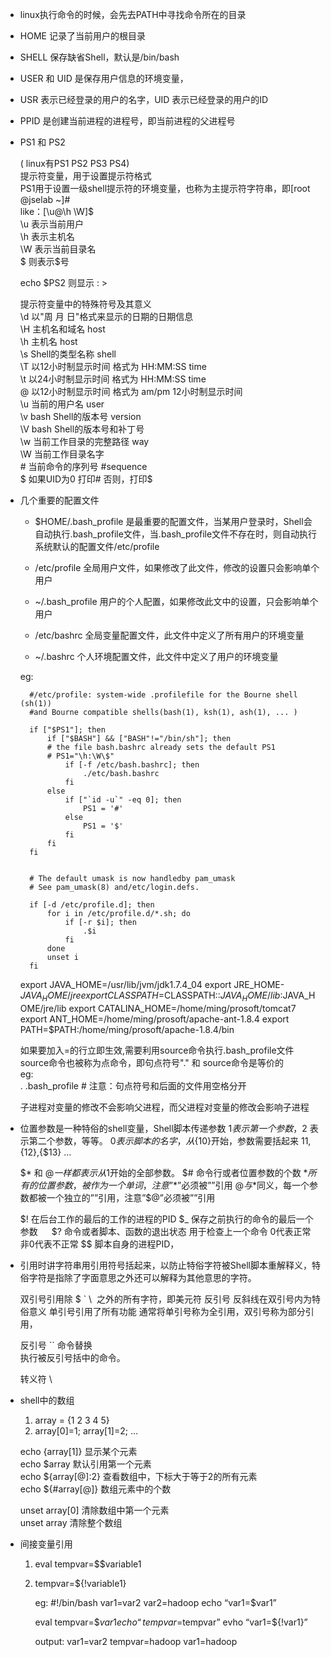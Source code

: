 

+ linux执行命令的时候，会先去PATH中寻找命令所在的目录

+ HOME 记录了当前用户的根目录

+ SHELL 保存缺省Shell，默认是/bin/bash

+ USER 和 UID 是保存用户信息的环境变量，

+ USR 表示已经登录的用户的名字，UID 表示已经登录的用户的ID

+ PPID 是创建当前进程的进程号，即当前进程的父进程号

+ PS1 和 PS2

	( linux有PS1 PS2 PS3 PS4)  
	提示符变量，用于设置提示符格式  
	PS1用于设置一级shell提示符的环境变量，也称为主提示符字符串，即[root @jselab ~]#  
	like：[\u@\h \W]\$  
	\u 表示当前用户  
	\h 表示主机名  
	\W 表示当前目录名  
	\$ 则表示$号   

	echo $PS2 则显示 : >  

	提示符变量中的特殊符号及其意义  
	\d 以"周 月 日"格式来显示的日期的日期信息  
	\H 主机名和域名  host  
	\h 主机名 		 host  
	\s Shell的类型名称 shell  
	\T 以12小时制显示时间 格式为 HH:MM:SS time  
	\t 以24小时制显示时间 格式为 HH:MM:SS time  
	\@ 以12小时制显示时间 格式为 am/pm 12小时制显示时间  
	\u 当前的用户名		user  
	\v bash Shell的版本号 version  
	\V bash Shell的版本号和补丁号   
	\w 当前工作目录的完整路径 way  
	\W 当前工作目录名字  
	\# 当前命令的序列号 #sequence  
	\$ 如果UID为0 打印# 否则，打印$  

+ 几个重要的配置文件 

	- $HOME/.bash_profile 是最重要的配置文件，当某用户登录时，Shell会自动执行.bash_profile文件，当.bash_profile文件不存在时，则自动执行系统默认的配置文件/etc/profile

	- /etc/profile 全局用户文件，如果修改了此文件，修改的设置只会影响单个用户
	- ~/.bash_profile 用户的个人配置，如果修改此文中的设置，只会影响单个用户 
	- /etc/bashrc 全局变量配置文件，此文件中定义了所有用户的环境变量
	- ~/.bashrc 个人环境配置文件，此文件中定义了用户的环境变量

	eg:

		#/etc/profile: system-wide .profilefile for the Bourne shell (sh(1))
		#and Bourne compatible shells(bash(1), ksh(1), ash(1), ... )

		if ["$PS1"]; then
			if ["$BASH"] && ["BASH"!="/bin/sh"]; then
			# the file bash.bashrc already sets the default PS1 
			# PS1="\h:\W\$"
				if [-f /etc/bash.bashrc]; then
					./etc/bash.bashrc
				fi 
			else
				if ["`id -u`" -eq 0]; then
					PS1 = '#'
				else
					PS1 = '$'
				fi
			fi
		fi


		# The default umask is now handledby pam_umask
		# See pam_umask(8) and/etc/login.defs.

		if [-d /etc/profile.d]; then
			for i in /etc/profile.d/*.sh; do
				if [-r $i]; then
					.$i 
				fi
			done
			unset i
		fi

	export JAVA_HOME=/usr/lib/jvm/jdk1.7.4_04
	export JRE_HOME-${JAVA_HOME}/jre
	export CLASSPATH=$CLASSPATH::$JAVA_HOME/lib:$JAVA_HOME/jre/lib
	export CATALINA_HOME=/home/ming/prosoft/tomcat7
	export ANT_HOME=/home/ming/prosoft/apache-ant-1.8.4 
	export PATH=$PATH:/home/ming/prosoft/apache-1.8.4/bin

	如果要加入=的行立即生效,需要利用source命令执行.bash_profile文件   
	source命令也被称为点命令，即句点符号"." 和 source命令是等价的   
	eg:  
	. .bash_profile # 注意：句点符号和后面的文件用空格分开  

	子进程对变量的修改不会影响父进程，而父进程对变量的修改会影响子进程  

+ 位置参数是一种特俗的shell变量，Shell脚本传递参数
	$1 表示第一个参数，$2 表示第二个参数，等等。
	$0 表示脚本的名字，从${10}开始，参数需要括起来 ${11},${12},{$13} …

	$* 和 $@一样都表示从$1开始的全部参数。
	$# 命令行或者位置参数的个数 
	$* 所有的位置参数，被作为一个单词，注意”$*”必须被””引用
	$@ 与$*同义，每一个参数都被一个独立的””引用，注意”$@”必须被””引用

	$! 在后台工作的最后的工作的进程的PID
	$_ 保存之前执行的命令的最后一个参数 　 
	$? 命令或者脚本、函数的退出状态 用于检查上一个命令 0代表正常 非0代表不正常
	$$ 脚本自身的进程PID，

+ 引用时讲字符串用引用符号括起来，以防止特俗字符被Shell脚本重解释义，特俗字符是指除了字面意思之外还可以解释为其他意思的字符。

	双引号引用除 $ ` \  之外的所有字符，即美元符 反引号 反斜线在双引号内为特俗意义
	单引号引用了所有功能
	通常将单引号称为全引用，双引号称为部分引用，  

	反引号 `` 命令替换  
	执行被反引号括中的命令。  

	转义符  \  


+ shell中的数组 
  1) array = {1 2 3 4 5}
  2) array[0]=1; array[1]=2; …

  echo {array[1]} 显示某个元素  
  echo $array     默认引用第一个元素  
  echo ${array[@]:2} 查看数组中，下标大于等于2的所有元素  
  echo ${#array[@]} 数组元素中的个数  

  unset array[0]  清除数组中第一个元素  
  unset array     清除整个数组    


+ 间接变量引用   
   1) eval tempvar=\$$variable1  
   2) tempvar=${!variable1}  


 	    eg:
		#!/bin/bash 
		var1=var2
		var2=hadoop
		echo “var1=$var1”

		eval tempvar=\$$var1
		echo “tempvar=$tempvar”
		evho “var1=${!var1}”

		output:
		var1=var2
		tempvar=hadoop
		var1=hadoop



	
